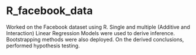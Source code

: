 # R_facebook_data
Worked on the Facebook dataset using R. Single and multiple (Additive and Interaction) Linear Regression Models were used to derive inference. Bootstrapping methods were also deployed. On the derived conclusions, performed hypothesis testing.
